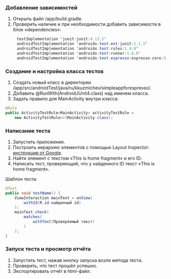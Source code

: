 ### Добавление зависимостей

1. Открыть файл /app/build.gradle.
2. Проверить наличие и при необходимости добавить зависимости в блок «dependencies»:
```java
     testImplementation 'junit:junit:4.13.2' 
     androidTestImplementation 'androidx.test.ext:junit:1.1.3' 
     androidTestImplementation 'androidx.test:rules:1.4.0'  
     androidTestImplementation 'androidx.test:runner:1.4.0' 
     androidTestImplementation 'androidx.test.espresso:espresso-core:3.4.0' 
```

### Создание и настройка класса тестов

1. Создать новый класс в директории /app/src/androidTest/java/ru/kkuzmichev/simpleappforespresso/.
2. Добавить @RunWith(AndroidJUnit4.class) над именем класса.
3. Задать правило для MainActivity внутри класса:
```java
@Rule
public ActivityTestRule<MainActivity> activityTestRule =
	new ActivityTestRule<>(MainActivity.class);
```

### Написание теста

1. Запустить приложение.
2. Построить иерархию элементов с помощью Layout Inspector: [инструкция от Google](https://developer.android.com/studio/debug/layout-inspector).
3. Найти элемент с текстом «This is home fragment» и его ID.
4. Написать тест, проверяющий, что у найденного ID текст «This is home fragment».

Шаблон теста:
```java
@Test
public void testName() {
    ViewInteraction mainText = onView(
        withId(R.id.найденный id)
    );
    mainText.check(
        matches(
            withText(Проверяемый текст)
        )
    );
}
```

### Запуск теста и просмотр отчёта

1. Запустить тест, нажав кнопку запуска возле метода теста.
2. Проверить, что тест прошёл успешно.
3. Экспортировать отчёт в html-файл.

